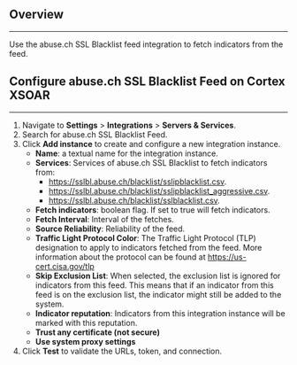 ## Overview

---

Use the abuse.ch SSL Blacklist feed integration to fetch indicators from the feed.


## Configure abuse.ch SSL Blacklist Feed on Cortex XSOAR

---

1. Navigate to __Settings__ > __Integrations__ > __Servers & Services__.
2. Search for abuse.ch SSL Blacklist Feed.
3. Click __Add instance__ to create and configure a new integration instance.
    * __Name__: a textual name for the integration instance.
    * __Services__: Services of abuse.ch SSL Blacklist to fetch indicators from: 
        * <https://sslbl.abuse.ch/blacklist/sslipblacklist.csv>.
        * <https://sslbl.abuse.ch/blacklist/sslipblacklist_aggressive.csv>.
        * <https://sslbl.abuse.ch/blacklist/sslblacklist.csv>.
    * __Fetch indicators__: boolean flag. If set to true will fetch indicators.
    * __Fetch Interval__: Interval of the fetches.
    * __Source Reliability__: Reliability of the feed.  
    * __Traffic Light Protocol Color__: The Traffic Light Protocol (TLP) designation to apply to indicators fetched from the feed. More information about the protocol can be found at <https://us-cert.cisa.gov/tlp>
    * __Skip Exclusion List__: When selected, the exclusion list is ignored for indicators from
    this feed. This means that if an indicator from this feed is on the exclusion
    list, the indicator might still be added to the system. 
    * __Indicator reputation__: Indicators from this integration instance will be marked with this
    reputation.
    * __Trust any certificate (not secure)__
    * __Use system proxy settings__
4. Click __Test__ to validate the URLs, token, and connection.
